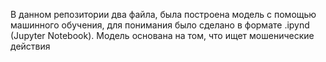 В данном репозитории два файла, была построена модель с помощью машинного обучения, для понимания было сделано в формате .ipynd (Jupyter Notebook). Модель основана на том, что ищет мошенические действия
